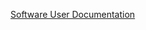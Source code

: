 [Software User Documentation](https://github.com/stephenyang0215/CS622-Advanced-Programming-Techniques/blob/main/Software_User_Documentation.pdf)
